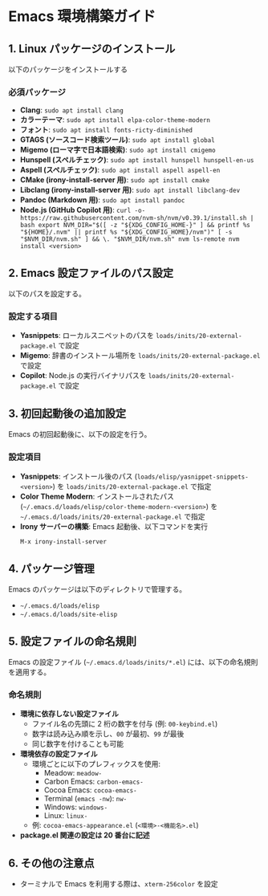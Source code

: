 <!-- -*- gfm -*- -->
# Emacs 環境構築ガイド

## 1. Linux パッケージのインストール
以下のパッケージをインストールする

### 必須パッケージ
- **Clang**: `sudo apt install clang`
- **カラーテーマ**: `sudo apt install elpa-color-theme-modern`
- **フォント**: `sudo apt install fonts-ricty-diminished`
- **GTAGS (ソースコード検索ツール)**: `sudo apt install global`
- **Migemo (ローマ字で日本語検索)**: `sudo apt install cmigemo`
- **Hunspell (スペルチェック)**: `sudo apt install hunspell hunspell-en-us`
- **Aspell (スペルチェック)**: `sudo apt install aspell aspell-en`
- **CMake (irony-install-server 用)**: `sudo apt install cmake`
- **Libclang (irony-install-server 用)**: `sudo apt install libclang-dev`
- **Pandoc (Markdown 用)**: `sudo apt install pandoc`
- **Node.js (GitHub Copilot 用)**:
  `curl -o- https://raw.githubusercontent.com/nvm-sh/nvm/v0.39.1/install.sh | bash export NVM_DIR="$([ -z "${XDG_CONFIG_HOME-}" ] && printf %s "${HOME}/.nvm" || printf %s "${XDG_CONFIG_HOME}/nvm")" [ -s "$NVM_DIR/nvm.sh" ] && \. "$NVM_DIR/nvm.sh" nvm ls-remote nvm install <version>`

## 2. Emacs 設定ファイルのパス設定
以下のパスを設定する。

### 設定する項目
- **Yasnippets**: ローカルスニペットのパスを `loads/inits/20-external-package.el` で設定
- **Migemo**: 辞書のインストール場所を `loads/inits/20-external-package.el` で設定
- **Copilot**: Node.js の実行バイナリパスを `loads/inits/20-external-package.el` で設定

## 3. 初回起動後の追加設定
Emacs の初回起動後に、以下の設定を行う。

### 設定項目
- **Yasnippets**: インストール後のパス (`loads/elisp/yasnippet-snippets-<version>`) を `loads/inits/20-external-package.el` で指定
- **Color Theme Modern**: インストールされたパス (`~/.emacs.d/loads/elisp/color-theme-modern-<version>`) を `~/.emacs.d/loads/inits/20-external-package.el` で指定
- **Irony サーバーの構築**: Emacs 起動後、以下コマンドを実行
  ```sh
  M-x irony-install-server
  ```

## 4. パッケージ管理
Emacs のパッケージは以下のディレクトリで管理する。
- `~/.emacs.d/loads/elisp`
- `~/.emacs.d/loads/site-elisp`

## 5. 設定ファイルの命名規則
Emacs の設定ファイル (`~/.emacs.d/loads/inits/*.el`) には、以下の命名規則を適用する。

### 命名規則
- **環境に依存しない設定ファイル**
  - ファイル名の先頭に 2 桁の数字を付与 (例: `00-keybind.el`)
  - 数字は読み込み順を示し、`00` が最初、`99` が最後
  - 同じ数字を付けることも可能
- **環境依存の設定ファイル**
  - 環境ごとに以下のプレフィックスを使用:
    - Meadow: `meadow-`
    - Carbon Emacs: `carbon-emacs-`
    - Cocoa Emacs: `cocoa-emacs-`
    - Terminal (`emacs -nw`): `nw-`
    - Windows: `windows-`
    - Linux: `linux-`
  - 例: `cocoa-emacs-appearance.el` (`<環境>-<機能名>.el`)
- **package.el 関連の設定は 20 番台に記述**

## 6. その他の注意点
- ターミナルで Emacs を利用する際は、`xterm-256color` を設定
